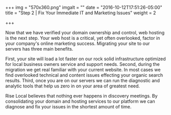 +++
img = "570x360.png"
imgalt = ""
date = "2016-10-12T17:51:26-05:00"
title = "Step 2 | Fix Your Immediate IT and Marketing Issues"
weight = 2

+++

Now that we have verified your domain ownership and control, web hosting is the next step. Your web host is a critical, yet often overlooked, factor in your company's online marketing success. Migrating your site to our servers has three main benefits.

First, your site will load a lot faster on our rock solid infrastructure optimized for local business owners service and support needs. Second, during the migration we get real familiar with your current website. In most cases we find overlooked technical and content issues effecting your organic search results. Third, once you are on our servers we can run the diagnostic and analytic tools that help us zero in on your area of greatest need.

Rise Local believes that nothing ever happens in discovery meetings. By consolidating your domain and hosting services to our platform we can diagnose and fix your issues in the shortest amount of time.
<!--more-->
